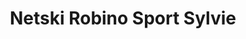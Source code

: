 ---
title: "Netski Robino Sport Sylvie"
url: /macot-la-plagne/netski-robino-sport-sylvie/
shop: sports
---